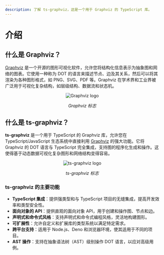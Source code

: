 ```yaml
---
description: 了解 ts-graphviz，这是一个用于 Graphviz 的 TypeScript 库。
---
```

# 介绍

## 什么是 Graphviz？

[Graphviz](https://graphviz.org/) 是一个开源的图形可视化软件，允许您将结构化信息表示为抽象图和网络的图表。它使用一种称为 DOT 的语言来描述节点、边及其关系，然后可以将其渲染为各种图形格式，如 PNG、SVG、PDF 等。Graphviz 在学术界和工业界被广泛用于可视化复杂结构，如层级结构、数据流和状态机。

<div align="center">

![Graphviz logo](https://graphviz.org/Resources/app.png)

<i>Graphviz 标志</i>
</div>

## 什么是 ts-graphviz？

**ts-graphviz** 是一个用于 TypeScript 的 Graphviz 库，允许您在 TypeScript/JavaScript 生态系统中直接利用 [Graphviz](https://graphviz.gitlab.io/) 的强大功能。它将 Graphviz 的 DOT 语言与 TypeScript 完全集成，支持图的程序化生成和操作。这使得基于动态数据可视化复杂图形和网络结构变得容易。

<div align="center">

![ts-graphviz logo](/img/logo.png)

<i>ts-graphviz 标志</i>
</div>

### ts-graphviz 的主要功能

- **TypeScript 集成**：提供强类型和与 TypeScript 项目的无缝集成，提高开发效率和类型安全性。
- **面向对象的 API**：提供直观的面向对象 API，用于创建和操作图、节点和边。
- **声明式和命令式风格**：支持声明式和命令式编程风格，灵活地构建图形。
- **可扩展性**：允许自定义和扩展库的类型系统以满足特定需求。
- **跨平台支持**：适用于 Node.js、Deno 和浏览器环境，使其适用于不同的项目。
- **AST 操作**：支持在抽象语法树（AST）级别操作 DOT 语言，以应对高级用例。
